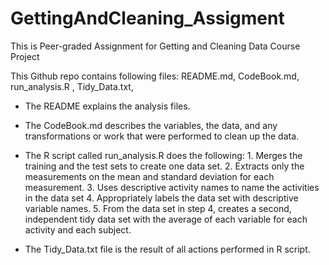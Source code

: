 # GettingAndCleaning_Assigment

This is Peer-graded Assignment for Getting and Cleaning Data Course Project

This Github repo contains following files: README.md, CodeBook.md, run_analysis.R , Tidy_Data.txt, 

 - The README explains the analysis files.
 - The CodeBook.md describes the variables, the data, and any transformations or work that were performed to clean up the data. 

 - The R script called run_analysis.R does the following: 
        1. Merges the training and the test sets to create one data set.
        2. Extracts only the measurements on the mean and standard deviation for each measurement. 
        3. Uses descriptive activity names to name the activities in the data set
        4. Appropriately labels the data set with descriptive variable names. 
        5. From the data set in step 4, creates a second, independent tidy data set with the average of each variable for each activity and each subject.
    
 - The Tidy_Data.txt file is the result of all actions performed in R script.

